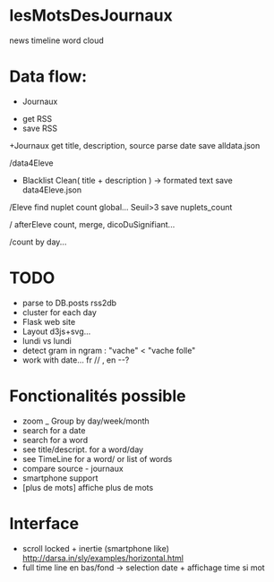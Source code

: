 # lesMotsDesJournaux
news timeline word cloud



Data flow:
==========
+ Journaux
- get RSS
- save RSS

+Journaux
get title, description, source
parse date
save alldata.json

/data4Eleve
+ Blacklist
Clean( title + description ) -> formated text
save data4Eleve.json

/Eleve
find nuplet
count global... Seuil>3
save nuplets_count

/ afterEleve
  count, merge, dicoDuSignifiant...

/count by day...


TODO
=====
* parse to DB.posts   rss2db
* cluster for each day
* Flask web site
* Layout d3js+svg...
* lundi vs lundi
* detect gram in ngram : "vache" < "vache folle"
* work with date... fr //  , en --?


Fonctionalités possible
=======================
* zoom _ Group by day/week/month
* search for a date
* search for a word
* see title/descript. for a word/day
* see TimeLine for a word/ or list of words
* compare source - journaux
* smartphone support
* [plus de mots] affiche plus de mots

Interface
=========
* scroll locked + inertie (smartphone like)
http://darsa.in/sly/examples/horizontal.html
* full time line en bas/fond -> selection date + affichage time si mot

